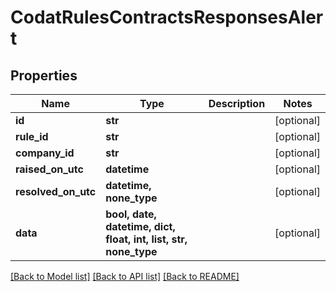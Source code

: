 # CodatRulesContractsResponsesAlert


## Properties
Name | Type | Description | Notes
------------ | ------------- | ------------- | -------------
**id** | **str** |  | [optional] 
**rule_id** | **str** |  | [optional] 
**company_id** | **str** |  | [optional] 
**raised_on_utc** | **datetime** |  | [optional] 
**resolved_on_utc** | **datetime, none_type** |  | [optional] 
**data** | **bool, date, datetime, dict, float, int, list, str, none_type** |  | [optional] 

[[Back to Model list]](../README.md#documentation-for-models) [[Back to API list]](../README.md#documentation-for-api-endpoints) [[Back to README]](../README.md)


